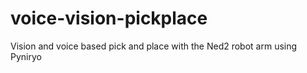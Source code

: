 # voice-vision-pickplace
Vision and voice based pick and place with the Ned2 robot arm using Pyniryo

